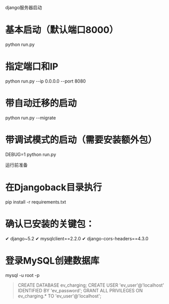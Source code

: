 django服务器启动
# 基本启动（默认端口8000）
python run.py

# 指定端口和IP
python run.py --ip 0.0.0.0 --port 8080

# 带自动迁移的启动
python run.py --migrate

# 带调试模式的启动（需要安装额外包）
DEBUG=1 python run.py

运行前准备

# 在Djangoback目录执行
pip install -r requirements.txt
# 确认已安装的关键包：
✔ django~5.2
✔ mysqlclient==2.2.0
✔ django-cors-headers==4.3.0

# 登录MySQL创建数据库
mysql -u root -p
> CREATE DATABASE ev_charging;
> CREATE USER 'ev_user'@'localhost' IDENTIFIED BY 'ev_password';
> GRANT ALL PRIVILEGES ON ev_charging.* TO 'ev_user'@'localhost';

